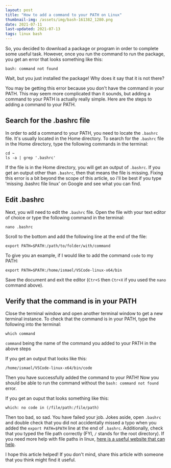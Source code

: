 ```yaml
---
layout: post
title: "How to add a command to your PATH on Linux"
thumbnail-img: /assets/img/bash-161382_1280.png
date: 2021-07-11
last-updated: 2021-07-13
tags: linux bash
---
```


So, you decided to download a package or program in order to complete some useful task. However, once you run the command to run the package, you get an error that looks something like this:

```
bash: command not found
```

Wait, but you just installed the package! Why does it say that it is not there?

You may be getting this error because you don't have the command in your PATH. This may seem more complicated than it sounds, but adding a command to your PATH is actually really simple. Here are the steps to adding a command to your PATH.

## Search for the .bashrc file

In order to add a command to your PATH, you need to locate the `.bashrc` file. It's usually located in the Home directory. To search for the `.bashrc` file in the Home directory, type the following commands in the terminal:

```
cd ~
ls -a | grep '.bashrc'
```

If the file is in the Home directory, you will get an output of `.bashrc`. If you get an output other than `.bashrc`, then that means the file is missing. Fixing this error is a bit beyond the scope of this article, so i'll be best if you type 'missing .bashrc file linux' on Google and see what you can find.

## Edit .bashrc

Next, you will need to edit the `.bashrc` file. Open the file with your text editor of choice or type the following command in the terminal:

```
nano .bashrc
```

Scroll to the bottom and add the following line at the end of the file:

```
export PATH=$PATH:/path/to/folder/with/command
```

To give you an example, if I would like to add the command `code` to my PATH:

```
export PATH=$PATH:/home/ismael/VSCode-linux-x64/bin
```

Save the document and exit the editor (`Ctr+S` then `Ctr+X` if you used the `nano` command above).

## Verify that the command is in your PATH

Close the terminal window and open another terminal window to get a new terminal instance. To check that the command is in your PATH, type the following into the terminal:

```
which command
```

`command` being the name of the command you added to your PATH in the above steps

If you get an output that looks like this:

```
/home/ismael/VSCode-linux-x64/bin/code
```

Then you have successfully added the command to your PATH! Now you should be able to run the command without the `bash: command not found` error.

If you get an ouput that looks something like this:

```
which: no code in (/file/path:/file/path)
```

Then too bad, so sad. You have failed your job. Jokes aside, open `.bashrc` and double check that you did not accidentally missed a typo when you added the `export PATH=$PATH` line at the end of `.bashrc`. Additionally, check that you typed the file path correctly (FYI, `/` stands for the root directory). If you need more help with file paths in linux, [here is a useful website that can help](https://opensource.com/article/19/8/understanding-file-paths-linux).

I hope this article helped! If you don't mind, share this article with someone that you think might find it useful.
